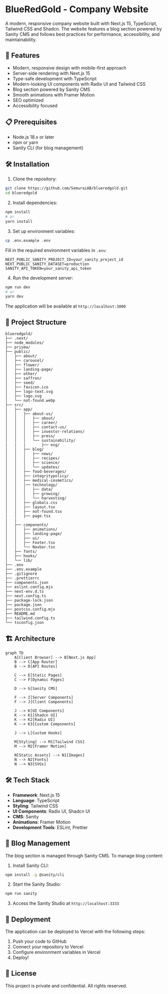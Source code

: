 # BlueRedGold - Company Website

A modern, responsive company website built with Next.js 15, TypeScript, Tailwind CSS and Shadcn. The website features a blog section powered by Sanity CMS and follows best practices for performance, accessibility, and maintainability.

## 🚀 Features

- Modern, responsive design with mobile-first approach
- Server-side rendering with Next.js 15
- Type-safe development with TypeScript
- Modern-looking UI components with Radix UI and Tailwind CSS
- Blog section powered by Sanity CMS
- Smooth animations with Framer Motion
- SEO optimized
- Accessibility focused

## 📋 Prerequisites

- Node.js 18.x or later
- npm or yarn
- Sanity CLI (for blog management)

## 🛠️ Installation

1. Clone the repository:

```bash
git clone https://github.com/SemuraiAB/blueredgold.git
cd blueredgold
```

2. Install dependencies:

```bash
npm install
# or
yarn install
```

3. Set up environment variables:

```bash
cp .env.example .env
```

Fill in the required environment variables in `.env`:

```
NEXT_PUBLIC_SANITY_PROJECT_ID=your_sanity_project_id
NEXT_PUBLIC_SANITY_DATASET=production
SANITY_API_TOKEN=your_sanity_api_token
```

4. Run the development server:

```bash
npm run dev
# or
yarn dev
```

The application will be available at `http://localhost:3000`

## 📁 Project Structure

```
blueredgold/
├── .next/
├── node_modules/
├── prisma/
├── public/
│   ├── about/
│   ├── carousel/
│   ├── flower/
│   ├── landing-page/
│   ├── other/
│   ├── saffron/
│   ├── seed/
│   ├── favicon.ico
│   ├── logo-text.svg
│   ├── logo.svg
│   └── not-found.webp
├── src/
│   ├── app/
│   │   ├── about-us/
│   │   │   ├── about/
│   │   │   ├── career/
│   │   │   ├── contact-us/
│   │   │   ├── investor-relations/
│   │   │   ├── press/
│   │   │   └── sustainability/
|   |   |       ├── esg/
│   │   ├── blog/
│   │   │   ├── news/
│   │   │   ├── recipes/
│   │   │   ├── science/
│   │   │   └── updates/
│   │   ├── food-beverages/
│   │   ├── integritypolicy/
│   │   ├── medical-cosmetics/
│   │   │── technology/
│   │   │   ├── data/
│   │   │   ├── growing/
│   │   │   └── harvesting/
│   │   ├── globals.css
│   │   ├── layout.tsx
│   │   ├── not-found.tsx
│   │   ├── page.tsx
|   |
│   ├── components/
│   │   ├── animations/
│   │   ├── landing-page/
│   │   ├── ui/
│   │   ├── Footer.tsx
│   │   └── Navbar.tsx
│   ├── fonts/
│   ├── hooks/
│   └── lib/
├── .env
├── .env.example
├── .gitignore
├── .prettierrc
├── components.json
├── eslint.config.mjs
├── next-env.d.ts
├── next.config.ts
├── package-lock.json
├── package.json
├── postcss.config.mjs
├── README.md
├── tailwind.config.ts
└── tsconfig.json
```

## 🏗️ Architecture

```mermaid
graph TD
    A[Client Browser] --> B[Next.js App]
    B --> C[App Router]
    B --> D[API Routes]

    C --> E[Static Pages]
    C --> F[Dynamic Pages]

    D --> G[Sanity CMS]

    F --> I[Server Components]
    F --> J[Client Components]

    J --> K[UI Components]
    K --> K1[Shadcn UI]
    K --> K2[Radix UI]
    K --> K3[Custom Components]

    J --> L[Custom Hooks]

    M[Styling] --> M1[Tailwind CSS]
    M --> M2[Framer Motion]

    N[Static Assets] --> N1[Images]
    N --> N2[Fonts]
    N --> N3[SVGs]
```

## 🛠️ Tech Stack

- **Framework**: Next.js 15
- **Language**: TypeScript
- **Styling**: Tailwind CSS
- **UI Components**: Radix UI, Shadcn UI
- **CMS**: Sanity
- **Animations**: Framer Motion
- **Development Tools**: ESLint, Prettier

## 📝 Blog Management

The blog section is managed through Sanity CMS. To manage blog content:

1. Install Sanity CLI:

```bash
npm install -g @sanity/cli
```

2. Start the Sanity Studio:

```bash
npm run sanity
```

3. Access the Sanity Studio at `http://localhost:3333`

## 🚀 Deployment

The application can be deployed to Vercel with the following steps:

1. Push your code to GitHub
2. Connect your repository to Vercel
3. Configure environment variables in Vercel
4. Deploy!

## 📄 License

This project is private and confidential. All rights reserved.
